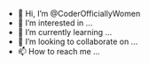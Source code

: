 - 👋 Hi, I’m @CoderOfficiallyWomen
- 👀 I’m interested in ...
- 🌱 I’m currently learning ...
- 💞️ I’m looking to collaborate on ...
- 📫 How to reach me ...

<!---
CoderOfficiallyWomen/CoderOfficiallyWomen is a ✨ special ✨ repository because its `README.md` (this file) appears on your GitHub profile.
You can click the Preview link to take a look at your changes.
--->
